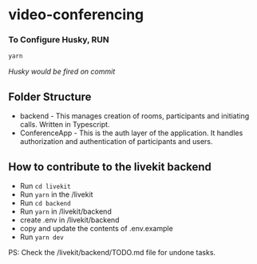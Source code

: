 # video-conferencing

### To Configure Husky, RUN

```bash
yarn
```

_Husky would be fired on commit_

## Folder Structure

- backend - This manages creation of rooms, participants and initiating calls. Written in Typescript.
- ConferenceApp - This is the auth layer of the application. It handles authorization and authentication of participants and users.

## How to contribute to the livekit backend
- Run `cd livekit`
- Run `yarn` in the /livekit
- Run `cd backend`
- Run `yarn` in /livekit/backend
- create .env in /livekit/backend
- copy and update the contents of .env.example
- Run `yarn dev`

PS: Check the /livekit/backend/TODO.md file for undone tasks.